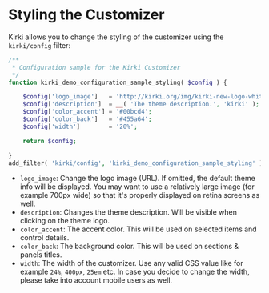 # Styling the Customizer

Kirki allows you to change the styling of the customizer using the `kirki/config` filter:

```php
/**
 * Configuration sample for the Kirki Customizer
 */
function kirki_demo_configuration_sample_styling( $config ) {

    $config['logo_image']   = 'http://kirki.org/img/kirki-new-logo-white.png';
    $config['description']  = __( 'The theme description.', 'kirki' );
    $config['color_accent'] = '#00bcd4';
    $config['color_back']   = '#455a64';
    $config['width']        = '20%';

    return $config;

}
add_filter( 'kirki/config', 'kirki_demo_configuration_sample_styling' );
```

* `logo_image`: Change the logo image (URL). If omitted, the default theme info will be displayed. You may want to use a relatively large image (for example 700px wide) so that it's properly displayed on retina screens as well.
* `description`: Changes the theme description. Will be visible when clicking on the theme logo.
* `color_accent`: The accent color. This will be used on selected items and control details.
* `color_back`: The background color. This will be used on sections & panels titles.
* `width`: The width of the customizer. Use any valid CSS value like for example `24%`, `400px`, `25em` etc. In case you decide to change the width, please take into account mobile users as well.
